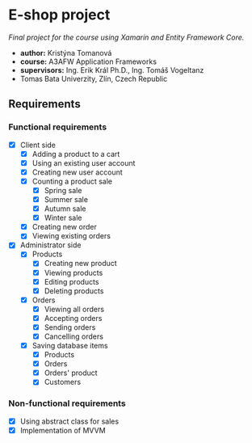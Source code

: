# E-shop project

*Final project for the course using Xamarin and Entity Framework Core.*

* **author:** Kristýna Tomanová
* **course:** A3AFW Application Frameworks
* **supervisors:** Ing. Erik Král Ph.D., Ing. Tomáš Vogeltanz
* Tomas Bata Univerzity, Zlín, Czech Republic

## Requirements
### Functional requirements
- [x] Client side
  - [x] Adding a product to a cart
  - [x] Using an existing user account
  - [x] Creating new user account
  - [x] Counting a product sale
    - [x] Spring sale
    - [x] Summer sale
    - [x] Autumn sale
    - [x] Winter sale
  - [x] Creating new order
  - [x] Viewing existing orders
- [x] Administrator side
  - [x] Products
    - [x] Creating new product
    - [x] Viewing products
    - [x] Editing products
    - [x] Deleting products
  - [x] Orders
    - [x] Viewing all orders
    - [x] Accepting orders
    - [x] Sending orders
    - [x] Cancelling orders
  - [x] Saving database items
    - [x] Products
    - [x] Orders
    - [x] Orders' product
    - [x] Customers
 ### Non-functional requirements
 - [x] Using abstract class for sales
 - [x] Implementation of MVVM
